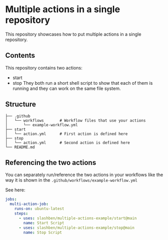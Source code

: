 # Multiple actions in a single repository
This repository showcases how to put multiple actions in a single repository.

## Contents

This repository contains two actions:
* start
* stop
They both run a short shell script to show that each of them is running and they can work on the same file system.

## Structure

```
├── .github
│   └── workflows       # Workflow files that use your actions
│       └── example-workflow.yml
├── start
│   └── action.yml      # First action is defined here
├── stop
│   └── action.yml      # Second action is defined here
└── README.md
```

## Referencing the two actions
You can separately run/reference the two actions in your workflows like the way it is shown in the `.github/workflows/example-workflow.yml`

See here:
```yaml
jobs:
  multi-action-job:
    runs-on: ubuntu-latest
    steps:
      - uses: slashben/multiple-actions-example/start@main
        name: Start Script
      - uses: slashben/multiple-actions-example/stop@main
        name: Stop Script
```

